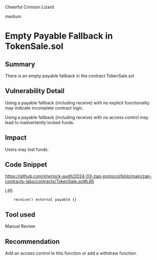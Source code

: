 Cheerful Crimson Lizard

medium

# Empty Payable Fallback  in TokenSale.sol

## Summary

There is an empty payable fallback in the contract TokenSale.sol

## Vulnerability Detail

Using a payable fallback (including receive) with no explicit functionality may indicate incomplete contract logic.

Using a payable fallback (including receive) with no access control may lead to inadvertently locked funds.

## Impact

Users may lost funds.

## Code Snippet

https://github.com/sherlock-audit/2024-03-zap-protocol/blob/main/zap-contracts-labs/contracts/TokenSale.sol#L65

L65
```solidity
    receive() external payable {}
```

## Tool used

Manual Review

## Recommendation

Add an access control to this function or add a withdraw function.
